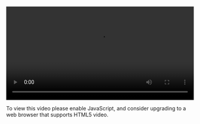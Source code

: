 <video controls="" style="width: 100%; display: block;"><source src="http://o86bpj665.bkt.clouddn.com/redux-tower/9-data-flow.mp4" type="video/mp4"><p>To view this video please enable JavaScript, and consider upgrading to a web browser that supports HTML5 video.</p></video>
